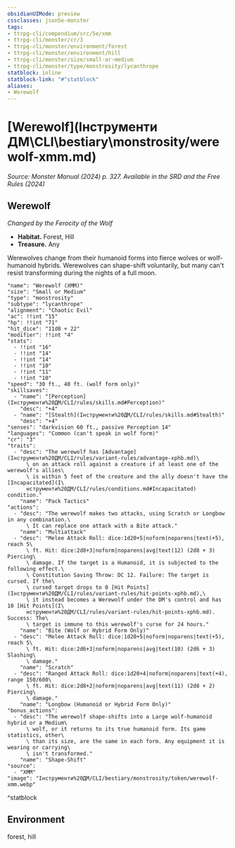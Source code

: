 ```yaml
---
obsidianUIMode: preview
cssclasses: json5e-monster
tags:
- ttrpg-cli/compendium/src/5e/xmm
- ttrpg-cli/monster/cr/3
- ttrpg-cli/monster/environment/forest
- ttrpg-cli/monster/environment/hill
- ttrpg-cli/monster/size/small-or-medium
- ttrpg-cli/monster/type/monstrosity/lycanthrope
statblock: inline
statblock-link: "#^statblock"
aliases:
- Werewolf
---
```

# [Werewolf](Інструменти ДМ\CLI\bestiary\monstrosity/werewolf-xmm.md)
*Source: Monster Manual (2024) p. 327. Available in the <span title='Systems Reference Document (5.2)'>SRD</span> and the Free Rules (2024)*  

## Werewolf

*Changed by the Ferocity of the Wolf*

- **Habitat.** Forest, Hill  
- **Treasure.** Any  

Werewolves change from their humanoid forms into fierce wolves or wolf-humanoid hybrids. Werewolves can shape-shift voluntarily, but many can't resist transforming during the nights of a full moon.

```statblock
"name": "Werewolf (XMM)"
"size": "Small or Medium"
"type": "monstrosity"
"subtype": "lycanthrope"
"alignment": "Chaotic Evil"
"ac": !!int "15"
"hp": !!int "71"
"hit_dice": "11d8 + 22"
"modifier": !!int "4"
"stats":
  - !!int "16"
  - !!int "14"
  - !!int "14"
  - !!int "10"
  - !!int "11"
  - !!int "10"
"speed": "30 ft., 40 ft. (wolf form only)"
"skillsaves":
  - "name": "[Perception](Інструменти%20ДМ/CLI/rules/skills.md#Perception)"
    "desc": "+4"
  - "name": "[Stealth](Інструменти%20ДМ/CLI/rules/skills.md#Stealth)"
    "desc": "+4"
"senses": "darkvision 60 ft., passive Perception 14"
"languages": "Common (can't speak in wolf form)"
"cr": "3"
"traits":
  - "desc": "The werewolf has [Advantage](Інструменти%20ДМ/CLI/rules/variant-rules/advantage-xphb.md)\
      \ on an attack roll against a creature if at least one of the werewolf's allies\
      \ is within 5 feet of the creature and the ally doesn't have the [Incapacitated](І\
      нструменти%20ДМ/CLI/rules/conditions.md#Incapacitated) condition."
    "name": "Pack Tactics"
"actions":
  - "desc": "The werewolf makes two attacks, using Scratch or Longbow in any combination.\
      \ It can replace one attack with a Bite attack."
    "name": "Multiattack"
  - "desc": "Melee Attack Roll: dice:1d20+5|noform|noparens|text(+5), reach 5\
      \ ft. Hit: dice:2d8+3|noform|noparens|avg|text(12) (2d8 + 3) Piercing\
      \ damage. If the target is a Humanoid, it is subjected to the following effect.\
      \ Constitution Saving Throw: DC 12. Failure: The target is cursed. If the\
      \ cursed target drops to 0 [Hit Points](Інструменти%20ДМ/CLI/rules/variant-rules/hit-points-xphb.md),\
      \ it instead becomes a Werewolf under the DM's control and has 10 [Hit Points](І\
      нструменти%20ДМ/CLI/rules/variant-rules/hit-points-xphb.md). Success: The\
      \ target is immune to this werewolf's curse for 24 hours."
    "name": "Bite (Wolf or Hybrid Form Only)"
  - "desc": "Melee Attack Roll: dice:1d20+5|noform|noparens|text(+5), reach 5\
      \ ft. Hit: dice:2d6+3|noform|noparens|avg|text(10) (2d6 + 3) Slashing\
      \ damage."
    "name": "Scratch"
  - "desc": "Ranged Attack Roll: dice:1d20+4|noform|noparens|text(+4), range 150/600\
      \ ft. Hit: dice:2d8+2|noform|noparens|avg|text(11) (2d8 + 2) Piercing\
      \ damage."
    "name": "Longbow (Humanoid or Hybrid Form Only)"
"bonus_actions":
  - "desc": "The werewolf shape-shifts into a Large wolf-humanoid hybrid or a Medium\
      \ wolf, or it returns to its true humanoid form. Its game statistics, other\
      \ than its size, are the same in each form. Any equipment it is wearing or carrying\
      \ isn't transformed."
    "name": "Shape-Shift"
"source":
  - "XMM"
"image": "Інструменти%20ДМ/CLI/bestiary/monstrosity/token/werewolf-xmm.webp"
```
^statblock

## Environment

forest, hill
